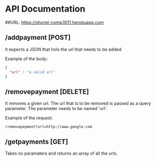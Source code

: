 # API Documentation

##URL: https://shonei-comp3011.herokuapp.com

## /addpayment [POST]
It expects a JSON that hols the url that needs to be added.

Example of the body:
```json
{
  "url" : "a valid url"
}
```

## /removepayment [DELETE]
It removes a given url. The url that is to be removed is passed as a query parameter. The parameter needs to be named 'url'.

Example of the request:
```
/removepayment?url=http://www.google.com
```

## /getpayments [GET]
Takes no paramaters and returns an array of all the urls.
